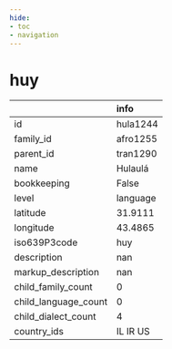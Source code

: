 ```yaml
---
hide:
- toc
- navigation
---
```

# huy
|                      | info     |
|:---------------------|:---------|
| id                   | hula1244 |
| family_id            | afro1255 |
| parent_id            | tran1290 |
| name                 | Hulaulá  |
| bookkeeping          | False    |
| level                | language |
| latitude             | 31.9111  |
| longitude            | 43.4865  |
| iso639P3code         | huy      |
| description          | nan      |
| markup_description   | nan      |
| child_family_count   | 0        |
| child_language_count | 0        |
| child_dialect_count  | 4        |
| country_ids          | IL IR US |